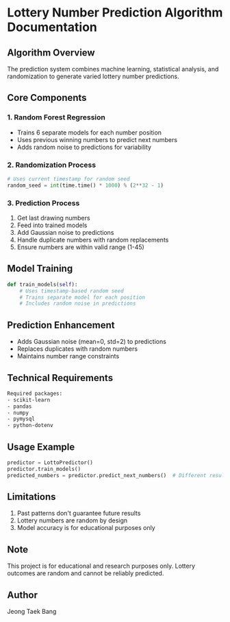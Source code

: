 # Lottery Number Prediction Algorithm Documentation

## Algorithm Overview
The prediction system combines machine learning, statistical analysis, and randomization to generate varied lottery number predictions.

## Core Components

### 1. Random Forest Regression
- Trains 6 separate models for each number position
- Uses previous winning numbers to predict next numbers
- Adds random noise to predictions for variability

### 2. Randomization Process
```python
# Uses current timestamp for random seed
random_seed = int(time.time() * 1000) % (2**32 - 1)
```

### 3. Prediction Process
1. Get last drawing numbers
2. Feed into trained models
3. Add Gaussian noise to predictions
4. Handle duplicate numbers with random replacements
5. Ensure numbers are within valid range (1-45)

## Model Training
```python
def train_models(self):
    # Uses timestamp-based random seed
    # Trains separate model for each position
    # Includes random noise in predictions
```

## Prediction Enhancement
- Adds Gaussian noise (mean=0, std=2) to predictions
- Replaces duplicates with random numbers
- Maintains number range constraints

## Technical Requirements
```bash
Required packages:
- scikit-learn
- pandas
- numpy
- pymysql
- python-dotenv
```

## Usage Example
```python
predictor = LottoPredictor()
predictor.train_models()
predicted_numbers = predictor.predict_next_numbers()  # Different results each run
```

## Limitations
1. Past patterns don't guarantee future results
2. Lottery numbers are random by design
3. Model accuracy is for educational purposes only

## Note
This project is for educational and research purposes only. Lottery outcomes are random and cannot be reliably predicted.

## Author
Jeong Taek Bang
